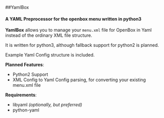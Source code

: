 ##YamlBox
#### A YAML Preprocessor for the openbox menu written in python3

**YamlBox** allows you to manage your `menu.xml` file for OpenBox in Yaml instead of the ordinary XML file structure.  
  
It is written for python3, although fallback support for python2 is planned.

Example Yaml Config structure is included.

**Planned Features**:  
- Python2 Support  
- XML Config to Yaml Config parsing, for converting your existing menu.xml file  

**Requirements**:  
- libyaml *(optionally, but preferred)*  
- python-yaml
